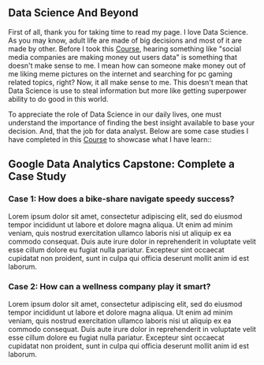 ## Data Science And Beyond

First of all, thank you for taking time to read my page. I love Data Science. As you may know, adult life are made of big decisions and most of it are made by other. Before I took this [Course](https://www.coursera.org/professional-certificates/google-data-analytics), hearing something like "social media companies are making money out users data" is something that doesn't make sense to me. I mean how can someone make money out of me liking meme pictures on the internet and searching for pc gaming related topics, right? Now, it all make sense to me. This doesn't mean that Data Science is use to steal information but more like getting superpower ability to do good in this world.

To appreciate the role of Data Science in our daily lives, one must understand the importance of finding the best insight available to base your decision. And, that the job for data analyst. Below are some case studies I have completed in this [Course](https://www.coursera.org/professional-certificates/google-data-analytics) to showcase what I have learn::

## Google Data Analytics Capstone: Complete a Case Study

### Case 1: How does a bike-share navigate speedy success?

Lorem ipsum dolor sit amet, consectetur adipiscing elit, sed do eiusmod tempor incididunt ut labore et dolore magna aliqua. Ut enim ad minim veniam, quis nostrud exercitation ullamco laboris nisi ut aliquip ex ea commodo consequat. Duis aute irure dolor in reprehenderit in voluptate velit esse cillum dolore eu fugiat nulla pariatur. Excepteur sint occaecat cupidatat non proident, sunt in culpa qui officia deserunt mollit anim id est laborum.


### Case 2: How can a wellness company play it smart?

Lorem ipsum dolor sit amet, consectetur adipiscing elit, sed do eiusmod tempor incididunt ut labore et dolore magna aliqua. Ut enim ad minim veniam, quis nostrud exercitation ullamco laboris nisi ut aliquip ex ea commodo consequat. Duis aute irure dolor in reprehenderit in voluptate velit esse cillum dolore eu fugiat nulla pariatur. Excepteur sint occaecat cupidatat non proident, sunt in culpa qui officia deserunt mollit anim id est laborum.
